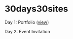 # 30days30sites
Day 1: Portfolio ([view](https://codepen.io/kathykato/full/KRQOKY/))

Day 2: Event Invitation
